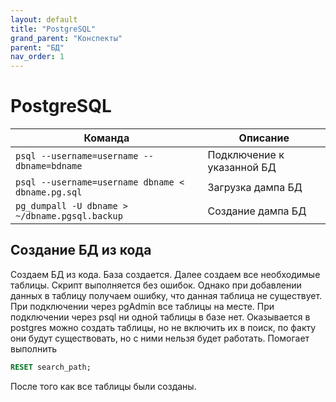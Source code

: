 ```yaml
---
layout: default
title: "PostgreSQL"
grand_parent: "Конспекты"
parent: "БД"
nav_order: 1
---
```


# PostgreSQL

| Команда                                           | Описание                   |
| ------------------------------------------------- | -------------------------- |
| `psql --username=username --dbname=bdname`        | Подключение к указанной БД |
| `psql --username=username dbname < dbname.pg.sql` | Загрузка дампа БД          |
| `pg_dumpall -U dbname > ~/dbname.pgsql.backup`    | Создание дампа БД          |


## Создание БД из кода 

Создаем БД из кода. База создается. Далее создаем все необходимые таблицы. Скрипт выполняется без ошибок.  Однако при добавлении данных в таблицу получаем ошибку, что данная таблица не существует. При подключении через pgAdmin все таблицы на месте. При подключении через psql ни одной таблицы в базе нет. Оказывается в postgres можно создать таблицы, но не включить их в поиск, по факту они будут существовать, но с ними нельзя будет работать. Помогает выполнить

```sql
RESET search_path;
```

После того как все таблицы были созданы.